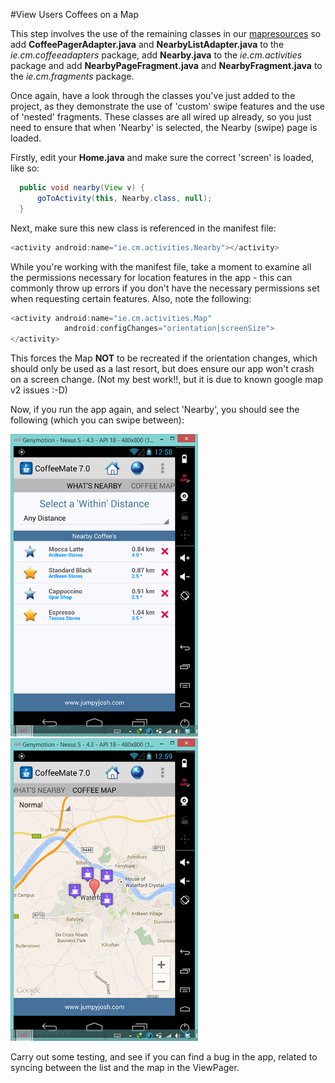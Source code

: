 #View Users Coffees on a Map

This step involves the use of the remaining classes in our [mapresources](../archives/mapresources.zip) so add <b>CoffeePagerAdapter.java</b> and <b>NearbyListAdapter.java</b> to the <i>ie.cm.coffeeadapters</i> package, add <b>Nearby.java</b> to the <i>ie.cm.activities</i> package and add <b>NearbyPageFragment.java</b> and <b>NearbyFragment.java</b> to the <i>ie.cm.fragments</i> package.

Once again, have a look through the classes you've just added to the project, as they demonstrate the use of 'custom' swipe features and the use of 'nested' fragments. These classes are all wired up already, so you just need to ensure that when 'Nearby' is selected, the Nearby (swipe) page is loaded.

Firstly, edit your <b>Home.java</b> and make sure the correct 'screen' is loaded, like so:

~~~java
  public void nearby(View v) {
      goToActivity(this, Nearby.class, null);
  }
~~~

Next, make sure this new class is referenced in the manifest file:

~~~java
<activity android:name="ie.cm.activities.Nearby"></activity>
~~~

While you're working with the manifest file, take a moment to examine all the permissions necessary for location features in the app - this can commonly throw up errors if you don't have the necessary permissions set when requesting certain features. Also, note the following:

~~~java
<activity android:name="ie.cm.activities.Map"
            android:configChanges="orientation|screenSize">
</activity>
~~~

This forces the Map <b>NOT</b> to be recreated if the orientation changes, which should only be used as a last resort, but does ensure our app won't crash on a screen change. (Not my best work!!, but it is due to known google map v2 issues :-D)

Now, if you run the app again, and select 'Nearby', you should see the following (which you can swipe between):

![](../img/lab705.png)      ![](../img/lab706.png)

Carry out some testing, and see if you can find a bug in the app, related to syncing between the list and the map in the ViewPager.
